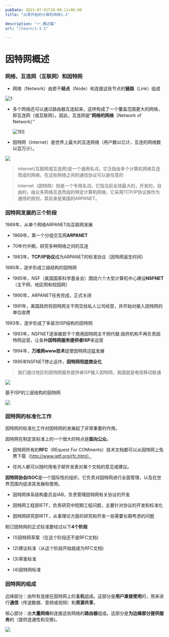 ```yaml
---
pubDate: 2023-07-01T18:09:11+08:00
title: "从零开始的计算机网络1-1"

description: "一.概述篇"
url: "/learn/1-1-1"

---
```


# 因特网概述

### 网络、互连网（互联网）和因特网

- 网络（Network）由若干**结点**（Node）和连接这些节点的**链路**（Link）组成

![1](https://img.0pt.im/computernet/1-1/1-1-1.png)

- 多个网络还可以通过路由器互连起来，这样构成了一个覆盖范围更大的网络，即互连网（或互联网）。因此，互连网是“**网络的网络**（Network of Network）”
  
  ![1EE](https://img.0pt.im/computernet/1-1/1-1-2.png)

- 因特网（Internet）是世界上最大的互连网络（用户数以亿计，互连的网络数以百万计）。

![](https://img.0pt.im/computernet/1-1/1-1-3.png)

> internet(互联网或互连网)是一个通用名词，它泛指由多个计算机网络互连而成的网络，在这些网络之间的通信协议可以是任意的
> 
> Internet（因特网）则是一个专用名词，它指当前全球最大的，开发的，自由的，由众多网络互连而成的特定计算机网络，它采用TCP/IP协议族作为通信的规则，其前身是美国的ARPANET。

### 因特网发展的三个阶段

1969年，从单个网络ARPANET向互联网发展

- 1969年，第一个分组交互网**ARPANET**

- 70年代中期，研究多种网络之间的互连

- 1983年，**TCP/IP协议**成为ARPANET的标准协议（因特网诞生时间）

1985年，逐步形成三级结构的因特网

- 1985年，NSF（美国国家科学基金会）围绕六个大型计算机中心建设**NSFNET**（主干网、地区网和校园网）

- 1990年，ARPANET任务完成，正式关闭

- 1991年，美国政府将因特网主干网交给私人公司经营，并开始对接入因特网的单位收费

1993年，逐步形成了多层次ISP结构的因特网

- 1993年，NSFNET逐渐被若干个商用因特网主干网代替;政府机构不再负责因特网运营，让各种**因特网服务提供者ISP**来运营

- 1994年，**万维网www技术**促使因特网迅猛发展

- 1995年NSFNET停止运作，**因特网彻底商业化**

> 我们通过地区的因特网服务提供者ISP接入因特网，我国就是电信移动联通

![](https://img.0pt.im/computernet/1-1/1-1-4.png)

基于ISP的三层结构的因特网

![](https://img.0pt.im/computernet/1-1/1-1-5.png)

### 因特网的标准化工作

因特网的标准化工作对因特网的发展起了非常重要的作用。

因特网在制定其标准上的一个很大的特点是**面向公众**。

- 因特网所有的**RFC**（REquest For COMments）技术文档都可以从因特网上免费下载（http://www.ietf.org/rfc.html）

- 任何人都可以随时用电子邮件发表对某个文档的意见或建议。

**因特网协会ISOC**是一个国际性的组织，它负责对因特网进行全面管理，以及在世界范围内促进其发展和使用。

- 因特网体系结构委员会IAB，负责管理因特网有关协议的开发

- 因特网工程部IETF，负责研究中短期工程问题，主要针对协议的开发和标准化

- 因特网研究部IRTF，从事理论方面的研究和开发一些需要长期考虑的问题

制订因特网的正式标准要经过以下**4个阶段**

- (1)因特网草案（在这个阶段还不是RFC文档)

- (2)建议标准（从这个阶段开始就成为RFC文档)

- (3)草案标准

- (4)因特网标准

### 因特网的组成

边缘部分：由所有连接在因特网上的**主机**组成。这部分是**用户直接使用**的，用来进行**通信**（传送数据、音频或视频）和**资源共享**。

核心部分：由**大量网络**和连接这些网络的**路由器**组成。这部分是**为边缘部分提供服务**的（提供连通性和交换)。

![](https://img.0pt.im/computernet/1-1/1-1-6.png)
